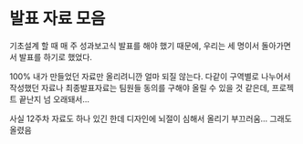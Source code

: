 # 발표 자료 모음

기초설계 할 때 매 주 성과보고식 발표를 해야 했기 때문에, 우리는 세 명이서 돌아가면서 발표를 하기로 했었다.

100% 내가 만들었던 자료만 올리려니깐 얼마 되질 않는다. 다같이 구역별로 나누어서 작성했던 자료나 최종발표자료는 팀원들 동의를 구해야 올릴 수 있을 것 같은데, 프로젝트 끝난지 넘 오래돼서...

사실 12주차 자료도 하나 있긴 한데 디자인에 뇌절이 심해서 올리기 부끄러움... 그래도 올렸음
